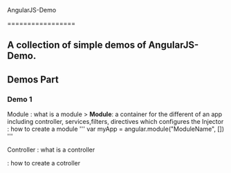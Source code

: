 AngularJS-Demo

=================

A collection of simple demos of AngularJS-Demo.
----------

Demos Part
-------------------

### Demo 1

Module
: what is a module
	> **Module**:
	a container for the different of an app including controller, services,filters, directives which configures the Injector
: how to create a module
	'''
	var myApp = angular.module("ModuleName", [])
	'''
	
Controller
: what is a controller

: how to create a cotroller



